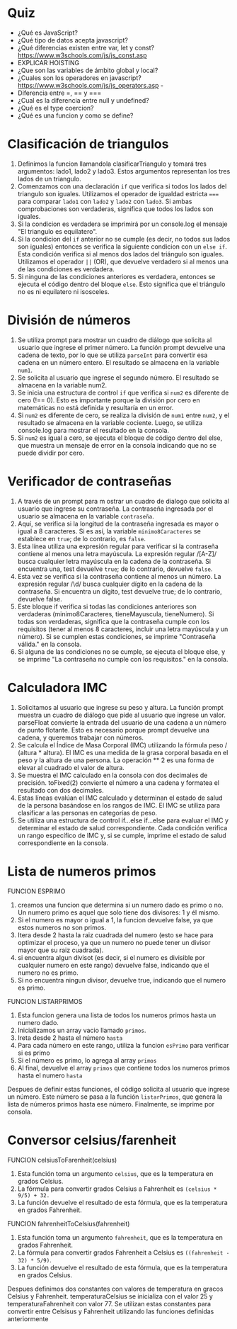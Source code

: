 # Quiz
- ¿Qué es JavaScript?
- ¿Qué tipo de datos acepta javascript?
- ¿Qué diferencias existen entre var, let y const? https://www.w3schools.com/js/js_const.asp
- EXPLICAR HOISTING
- ¿Que son las variables de ámbito global y local?
- ¿Cuales son los operadores en javascript? https://www.w3schools.com/js/js_operators.asp -  
- Diferencia entre =, == y ===
- ¿Cual es la diferencia entre null y undefined?
- ¿Qué es el type coercion?
- ¿Qué es una funcion y como se define?

# Clasificación de triangulos

1. Definimos la funcion llamandola clasificarTriangulo y tomará tres argumentos: lado1, lado2 y lado3. Estos argumentos representan los tres lados de un triangulo.
2. Comenzamos con una declaración `if` que verifica si todos los lados del triangulo son iguales. Utilizamos el operador de igualdad estricta `===` para comparar `lado1` con `lado2` y `lado2` con `lado3`. Si ambas comprobaciones son verdaderas, significa que todos los lados son iguales.
3. Si la condicion es verdadera se imprimirá por un console.log el mensaje "El triangulo es equilatero".
4. Si la condicion del `if` anterior no se cumple (es decir, no todos sus lados son iguales) entonces se verifica la siguiente condicion con un `else if`. Esta condición verifica si al menos dos lados del triángulo son iguales. Utilizamos el operador `||` (OR), que devuelve verdadero si al menos una de las condiciones es verdadera.
5. Si ninguna de las condiciones anteriores es verdadera, entonces se ejecuta el código dentro del bloque `else`. Esto significa que el triángulo no es ni equilatero ni isosceles.

# División de números

1. Se utiliza prompt para mostrar un cuadro de diálogo que solicita al usuario que ingrese el primer número. La función prompt devuelve una cadena de texto, por lo que se utiliza `parseInt` para convertir esa cadena en un número entero. El resultado se almacena en la variable `num1`.
2. Se solicita al usuario que ingrese el segundo número. El resultado se almacena en la variable num2.
3. Se inicia una estructura de control `if` que verifica si `num2` es diferente de cero (!== 0). Esto es importante porque la división por cero en matemáticas no está definida y resultaría en un error.
4. Si `num2` es diferente de cero, se realiza la división de `num1` entre `num2`, y el resultado se almacena en la variable cociente. Luego, se utiliza console.log para mostrar el resultado en la consola.
5. Si `num2` es igual a cero, se ejecuta el bloque de código dentro del else, que muestra un mensaje de error en la consola indicando que no se puede dividir por cero.

# Verificador de contraseñas

1. A través de un prompt para m ostrar un cuadro de dialogo que solicita al usuario que ingrese su contraseña. La contraseña ingresada por el usuario se almacena en la variable `contraseña`.
2. Aquí, se verifica si la longitud de la contraseña ingresada es mayor o igual a 8 caracteres. Si es así, la variable `minimo8Caracteres` se establece en `true`; de lo contrario, es `false`.
3. Esta línea utiliza una expresión regular para verificar si la contraseña contiene al menos una letra mayúscula. La expresión regular /[A-Z]/ busca cualquier letra mayúscula en la cadena de la contraseña. Si encuentra una, test devuelve `true`; de lo contrario, devuelve `false`.
4. Esta vez se verifica si la contraseña contiene al menos un número. La expresión regular /\\d/ busca cualquier dígito en la cadena de la contraseña. Si encuentra un dígito, test devuelve true; de lo contrario, devuelve false.
5. Este bloque if verifica si todas las condiciones anteriores son verdaderas (minimo8Caracteres, tieneMayuscula, tieneNumero). Si todas son verdaderas, significa que la contraseña cumple con los requisitos (tener al menos 8 caracteres, incluir una letra mayúscula y un número). Si se cumplen estas condiciones, se imprime "Contraseña válida." en la consola.
6. Si alguna de las condiciones no se cumple, se ejecuta el bloque else, y se imprime "La contraseña no cumple con los requisitos." en la consola.

# Calculadora IMC

1. Solicitamos al usuario que ingrese su peso y altura. La función prompt muestra un cuadro de diálogo que pide al usuario que ingrese un valor. parseFloat convierte la entrada del usuario de una cadena a un número de punto flotante. Esto es necesario porque prompt devuelve una cadena, y queremos trabajar con números.
2. Se calcula el Índice de Masa Corporal (IMC) utilizando la fórmula peso / (altura * altura). El IMC es una medida de la grasa corporal basada en el peso y la altura de una persona. La operación ** 2 es una forma de elevar al cuadrado el valor de altura.
3. Se muestra el IMC calculado en la consola con dos decimales de precisión. toFixed(2) convierte el número a una cadena y formatea el resultado con dos decimales.
4. Estas líneas evalúan el IMC calculado y determinan el estado de salud de la persona basándose en los rangos de IMC. El IMC se utiliza para clasificar a las personas en categorías de peso.
5. Se utiliza una estructura de control if...else if...else para evaluar el IMC y determinar el estado de salud correspondiente. Cada condición verifica un rango específico de IMC y, si se cumple, imprime el estado de salud correspondiente en la consola.

# Lista de numeros primos

FUNCION ESPRIMO
1. creamos una funcion que determina si un numero dado es primo o no. Un numero primo es aquel que solo tiene dos divisores: 1 y él mismo.
2. Si el numero es mayor o igual a 1, la funcion devuelve false, ya que estos numeros no son primos.
3. Itera desde 2 hasta la raiz cuadrada del numero (esto se hace para optimizar el proceso, ya que un numero no puede tener un divisor mayor que su raiz cuadrada).
4. si encuentra algun divisot (es decir, si el numero es divisible por cualquier numero en este rango) devuelve false, indicando que el numero no es primo.
5. Si no encuentra ningun divisor, devuelve true, indicando que el numero es primo.

FUNCION LISTARPRIMOS
1. Esta funcion genera una lista de todos los numeros primos hasta un numero dado.
2. Inicializamos un array vacio llamado `primos`.
3. Ireta desde 2 hasta el número `hasta`
4. Para cada número en este rango, utiliza la funcion `esPrimo` para verificar si es primo
5. Si el número es primo, lo agrega al array `primos`
6. Al final, devuelve el array `primos` que contiene todos los numeros primos hasta el numero `hasta`

Despues de definir estas funciones, el código solicita al usuario que ingrese un número. Este número se pasa a la función `listarPrimos`, que genera la lista de números primos hasta ese número. Finalmente, se imprime por consola.

# Conversor celsius/farenheit

FUNCION celsiusToFarenheit(celsius)
1. Esta función toma un argumento `celsius`, que es la temperatura en grados Celsius.
2. La fórmula para convertir grados Celsius a Fahrenheit es `(celsius * 9/5) + 32.` 
3. La función devuelve el resultado de esta fórmula, que es la temperatura en grados Fahrenheit.

FUNCION fahrenheitToCelsius(fahrenheit)
1. Esta función toma un argumento `fahrenheit`, que es la temperatura en grados Fahrenheit.
2. La fórmula para convertir grados Fahrenheit a Celsius es `((fahrenheit - 32) * 5/9)`.
3. La función devuelve el resultado de esta fórmula, que es la temperatura en grados Celsius.

Despues definimos dos constantes con valores de temperatura en gracos Celsius y Fahrenheit. temperaturaCelsius se inicializa con el valor 25 y temperaturaFahrenheit con valor 77.
Se utilizan estas constantes para convertir entre Celsisus  y Fahrenheit utilizando las funciones definidas anteriormente